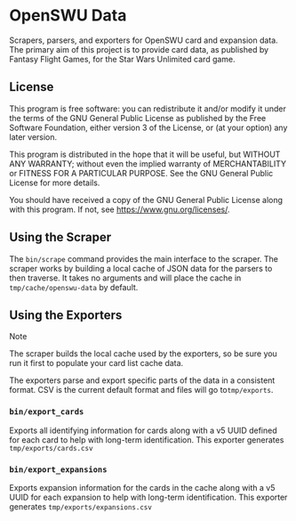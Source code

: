 # OpenSWU Data

Scrapers, parsers, and exporters for OpenSWU card and expansion data. The
primary aim of this project is to provide card data, as published by Fantasy
Flight Games, for the Star Wars Unlimited card game.

## License

This program is free software: you can redistribute it and/or modify it under
the terms of the GNU General Public License as published by the Free Software
Foundation, either version 3 of the License, or (at your option) any later
version.

This program is distributed in the hope that it will be useful, but WITHOUT ANY
WARRANTY; without even the implied warranty of MERCHANTABILITY or FITNESS FOR A
PARTICULAR PURPOSE. See the GNU General Public License for more details.

You should have received a copy of the GNU General Public License along with
this program. If not, see <https://www.gnu.org/licenses/>.

## Using the Scraper

The `bin/scrape` command provides the main interface to the scraper. The
scraper works by building a local cache of JSON data for the parsers to then
traverse. It takes no arguments and will place the cache in
`tmp/cache/openswu-data` by default.

## Using the Exporters

> [!NOTE]
> The scraper builds the local cache used by the exporters, so be sure you run
> it first to populate your card list cache data. 

The exporters parse and export specific parts of the data in a consistent
format. CSV is the current default format and files will go to`tmp/exports`.

### `bin/export_cards`

Exports all identifying information for cards along with a v5 UUID defined for
each card to help with long-term identification. This exporter generates
`tmp/exports/cards.csv`

### `bin/export_expansions`

Exports expansion information for the cards in the cache along with a v5 UUID
for each expansion to help with long-term identification. This exporter
generates `tmp/exports/expansions.csv`
